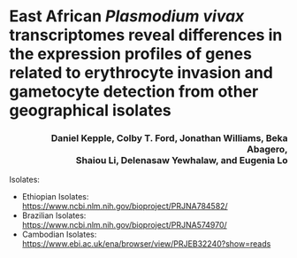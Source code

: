 # East African _Plasmodium vivax_ transcriptomes reveal differences in the expression profiles of genes related to erythrocyte invasion and gametocyte detection from other geographical isolates

<h3 align="right">Daniel Kepple, Colby T. Ford, Jonathan Williams, Beka Abagero, <br>Shaiou Li, Delenasaw Yewhalaw, and Eugenia Lo</h3>


Isolates:
- Ethiopian Isolates: https://www.ncbi.nlm.nih.gov/bioproject/PRJNA784582/
- Brazilian Isolates: https://www.ncbi.nlm.nih.gov/bioproject/PRJNA574970/
- Cambodian Isolates: https://www.ebi.ac.uk/ena/browser/view/PRJEB32240?show=reads


